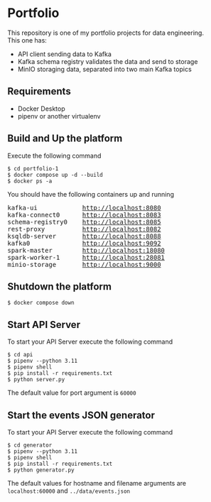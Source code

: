 # Portfolio
This repository is one of my portfolio projects for data engineering.  
This one has:
- API client sending data to Kafka
- Kafka schema registry validates the data and send to storage
- MinIO storaging data, separated into two main Kafka topics

## Requirements
- Docker Desktop
- pipenv or another virtualenv

## Build and Up the platform
Execute the following command
```
$ cd portfolio-1
$ docker compose up -d --build
$ docker ps -a
```
You should have the following containers up and running
<pre>
kafka-ui            <a href="http://localhost:8080">http://localhost:8080</a>
kafka-connect0      <a href="http://localhost:8083">http://localhost:8083</a>
schema-registry0    <a href="http://localhost:8085">http://localhost:8085</a>
rest-proxy          <a href="http://localhost:8082">http://localhost:8082</a>
ksqldb-server       <a href="http://localhost:8088">http://localhost:8088</a>
kafka0              <a href="http://localhost:9092">http://localhost:9092</a>
spark-master        <a href="http://localhost:18080">http://localhost:18080</a>
spark-worker-1      <a href="http://localhost:28081">http://localhost:28081</a>
minio-storage       <a href="http://localhost:9000">http://localhost:9000</a>
</pre>

## Shutdown the platform
```
$ docker compose down
```

## Start API Server
To start your API Server execute the following command
```
$ cd api
$ pipenv --python 3.11
$ pipenv shell
$ pip install -r requirements.txt
$ python server.py
```
The default value for port argument is `60000`

## Start the events JSON generator
To start your API Server execute the following command
```
$ cd generator
$ pipenv --python 3.11
$ pipenv shell
$ pip install -r requirements.txt
$ python generator.py
```
The default values for hostname and filename arguments are `localhost:60000` and `../data/events.json`
